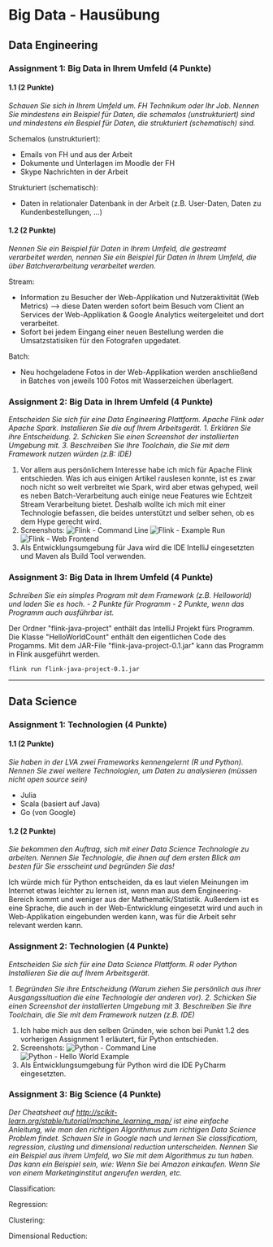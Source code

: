 # Big Data - Hausübung

## Data Engineering

### Assignment 1: Big Data in Ihrem Umfeld (4 Punkte)

#### 1.1 (2 Punkte)
*Schauen Sie sich in Ihrem Umfeld um. FH Technikum oder Ihr Job. Nennen Sie mindestens ein Beispiel für Daten, die schemalos (unstrukturiert) sind und mindestens ein Bespiel für Daten, die strukturiert (schematisch) sind.*

Schemalos (unstrukturiert): 
 - Emails von FH und aus der Arbeit
 - Dokumente und Unterlagen im Moodle der FH
 - Skype Nachrichten in der Arbeit

Strukturiert (schematisch): 
 - Daten in relationaler Datenbank in der Arbeit (z.B. User-Daten, Daten zu Kundenbestellungen, ...)

#### 1.2 (2 Punkte)
*Nennen Sie ein Beispiel für Daten in Ihrem Umfeld, die gestreamt verarbeitet werden, nennen Sie ein Beispiel für Daten in Ihrem Umfeld, die über Batchverarbeitung verarbeitet werden.*

Stream: 
 - Information zu Besucher der Web-Applikation und Nutzeraktivität (Web Metrics) --> diese Daten werden sofort beim Besuch vom Client an Services der Web-Applikation & Google Analytics weitergeleitet und dort verarbeitet.
 - Sofort bei jedem Eingang einer neuen Bestellung werden die Umsatzstatisiken für den Fotografen upgedatet.

Batch: 
 - Neu hochgeladene Fotos in der Web-Applikation werden anschließend in Batches von jeweils 100 Fotos mit Wasserzeichen überlagert.

### Assignment 2: Big Data in Ihrem Umfeld (4 Punkte)
*Entscheiden Sie sich für eine Data Engineering Plattform. Apache Flink oder Apache Spark.*
*Installieren Sie die auf Ihrem Arbeitsgerät.*
 *1. Erklären Sie ihre Entscheidung.*
 *2. Schicken Sie einen Screenshot der installierten Umgebung mit.*
 *3. Beschreiben Sie Ihre Toolchain, die Sie mit dem Framework nutzen würden (z.B: IDE)*

 1. Vor allem aus persönlichem Interesse habe ich mich für Apache Flink entschieden. Was ich aus einigen Artikel rauslesen konnte, ist es zwar noch nicht so weit verbreitet wie Spark, wird aber etwas gehyped, weil es neben Batch-Verarbeitung auch einige neue Features wie Echtzeit Stream Verarbeitung bietet. Deshalb wollte ich mich mit einer Technologie befassen, die beides unterstützt und selber sehen, ob es dem Hype gerecht wird. 
 2. Screenshots:
 ![Flink - Command Line](BLD-Hausuebung/screenshots/DataEngineering_Flink_CommandLine.png "Flink - Command Line")
 ![Flink - Example Run](https://api.bildkopie.com/photos/108699-129pa19rbf3053.jpg "Flink - Example Run")
 ![Flink - Web Frontend](https://api.bildkopie.com/photos/108699-129pa19rbf3053.jpg "Flink - Web Frontend")
 3. Als Entwicklungsumgebung für Java wird die IDE IntelliJ eingesetzten und Maven als Build Tool verwenden. 
 
### Assignment 3: Big Data in Ihrem Umfeld (4 Punkte)
*Schreiben Sie ein simples Program mit dem Framework (z.B. Helloworld) und laden Sie es hoch.*
 *- 2 Punkte für Programm* 
 *- 2 Punkte, wenn das Programm auch ausführbar ist.*

Der Ordner "flink-java-project" enthält das IntelliJ Projekt fürs Programm. Die Klasse "HelloWorldCount" enthält den eigentlichen Code des Progamms.
Mit dem JAR-File "flink-java-project-0.1.jar" kann das Programm in Flink ausgeführt werden.

    flink run flink-java-project-0.1.jar

----------

## Data Science

### Assignment 1: Technologien (4 Punkte)

#### 1.1 (2 Punkte)
*Sie haben in der LVA zwei Frameworks kennengelernt (R und Python). Nennen Sie zwei weitere Technologien, um Daten zu analysieren (müssen nicht open source sein)*

 - Julia
 - Scala (basiert auf Java)
 - Go (von Google)

#### 1.2 (2 Punkte)
*Sie bekommen den Auftrag, sich mit einer Data Science Technologie zu arbeiten. Nennen Sie Technologie, die ihnen auf dem ersten Blick am besten für Sie ersscheint und begründen Sie das!*

Ich würde mich für Python entscheiden, da es laut vielen Meinungen im Internet etwas leichter zu lernen ist, wenn man aus dem Engineering-Bereich kommt und weniger aus der Mathematik/Statistik. Außerdem ist es eine Sprache, die auch in der Web-Entwicklung eingesetzt wird und auch in Web-Applikation eingebunden werden kann, was für die Arbeit sehr relevant werden kann.

### Assignment 2: Technologien (4 Punkte)
*Entscheiden Sie sich für eine Data Science Plattform. R oder Python*
*Installieren Sie die auf Ihrem Arbeitsgerät.*

 *1. Begründen Sie ihre Entscheidung (Warum ziehen Sie persönlich aus ihrer Ausgangssituation die eine Technologie der anderen vor).*
 *2. Schicken Sie einen Screenshot der installierten Umgebung mit*
 *3. Beschreiben Sie Ihre Toolchain, die Sie mit dem Framework nutzen (z.B. IDE)*

 1. Ich habe mich aus den selben Gründen, wie schon bei Punkt 1.2 des vorherigen Assignment 1 erläutert, für Python entschieden. 
 2. Screenshots:
 ![Python - Command Line](https://api.bildkopie.com/photos/108699-129pa19rbf3053.jpg "Python - Command Line")
 ![Python - Hello World Example](https://api.bildkopie.com/photos/108699-129pa19rbf3053.jpg "Python - Hello World Example")
 3. Als Entwicklungsumgebung für Python wird die IDE PyCharm eingesetzten. 

### Assignment 3: Big Science (4 Punkte)
*Der Cheatsheet auf http://scikit-learn.org/stable/tutorial/machine_learning_map/ ist eine einfache Anleitung, wie man den richtigen Algorithmus zum richtigen Data Science Problem findet. Schauen Sie in Google nach und lernen Sie classificatiom, regression, clusting und dimensional reduction unterscheiden.*
*Nennen Sie ein Beispiel aus ihrem Umfeld, wo Sie mit dem Algorithmus zu tun haben. Das kann ein Beispiel sein, wie: Wenn Sie bei Amazon einkaufen. Wenn Sie von einem Marketinginstitut angerufen werden, etc.*

Classification:

Regression:

Clustering:

Dimensional Reduction: